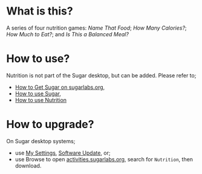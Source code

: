 What is this?
=============
A series of four nutrition games: *Name That Food*; *How Many Calories?*; *How Much to Eat?*; and *Is This a Balanced Meal?*

How to use?
===========

Nutrition is not part of the Sugar desktop, but can be added.  Please refer to;

* [How to Get Sugar on sugarlabs.org](https://sugarlabs.org/),
* [How to use Sugar](https://help.sugarlabs.org/),
* [How to use Nutrition](https://help.sugarlabs.org/nutrition.html)

How to upgrade?
===============

On Sugar desktop systems;
* use [My Settings](https://help.sugarlabs.org/my_settings.html), [Software Update](https://help.sugarlabs.org/my_settings.html#software-update), or;
* use Browse to open [activities.sugarlabs.org](https://activities.sugarlabs.org/), search for `Nutrition`, then download.
